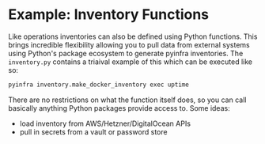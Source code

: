 # Example: Inventory Functions

Like operations inventories can also be defined using Python functions. This brings incredible flexibility allowing you to pull data from external systems using Python's package ecosystem to generate pyinfra inventories. The `inventory.py` contains a triaival example of this which can be executed like so:

```sh
pyinfra inventory.make_docker_inventory exec uptime
```

There are no restrictions on what the function itself does, so you can call basically anything Python packages provide access to. Some ideas:

+ load inventory from AWS/Hetzner/DigitalOcean APIs
+ pull in secrets from a vault or password store

